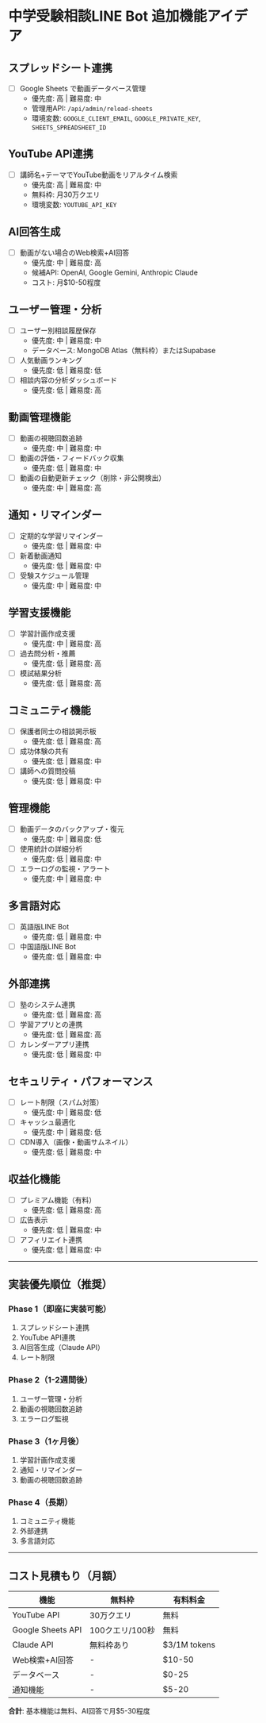 # 中学受験相談LINE Bot 追加機能アイデア

## スプレッドシート連携
- [ ] Google Sheets で動画データベース管理
  - 優先度: 高 | 難易度: 中
  - 管理用API: `/api/admin/reload-sheets`
  - 環境変数: `GOOGLE_CLIENT_EMAIL`, `GOOGLE_PRIVATE_KEY`, `SHEETS_SPREADSHEET_ID`

## YouTube API連携
- [ ] 講師名+テーマでYouTube動画をリアルタイム検索
  - 優先度: 高 | 難易度: 中
  - 無料枠: 月30万クエリ
  - 環境変数: `YOUTUBE_API_KEY`

## AI回答生成
- [ ] 動画がない場合のWeb検索+AI回答
  - 優先度: 中 | 難易度: 高
  - 候補API: OpenAI, Google Gemini, Anthropic Claude
  - コスト: 月$10-50程度

## ユーザー管理・分析
- [ ] ユーザー別相談履歴保存
  - 優先度: 中 | 難易度: 中
  - データベース: MongoDB Atlas（無料枠）またはSupabase
- [ ] 人気動画ランキング
  - 優先度: 低 | 難易度: 低
- [ ] 相談内容の分析ダッシュボード
  - 優先度: 低 | 難易度: 高

## 動画管理機能
- [ ] 動画の視聴回数追跡
  - 優先度: 中 | 難易度: 中
- [ ] 動画の評価・フィードバック収集
  - 優先度: 低 | 難易度: 中
- [ ] 動画の自動更新チェック（削除・非公開検出）
  - 優先度: 中 | 難易度: 高

## 通知・リマインダー
- [ ] 定期的な学習リマインダー
  - 優先度: 低 | 難易度: 中
- [ ] 新着動画通知
  - 優先度: 低 | 難易度: 中
- [ ] 受験スケジュール管理
  - 優先度: 中 | 難易度: 中

## 学習支援機能
- [ ] 学習計画作成支援
  - 優先度: 中 | 難易度: 高
- [ ] 過去問分析・推薦
  - 優先度: 低 | 難易度: 高
- [ ] 模試結果分析
  - 優先度: 低 | 難易度: 高

## コミュニティ機能
- [ ] 保護者同士の相談掲示板
  - 優先度: 低 | 難易度: 高
- [ ] 成功体験の共有
  - 優先度: 低 | 難易度: 中
- [ ] 講師への質問投稿
  - 優先度: 低 | 難易度: 中

## 管理機能
- [ ] 動画データのバックアップ・復元
  - 優先度: 中 | 難易度: 低
- [ ] 使用統計の詳細分析
  - 優先度: 低 | 難易度: 中
- [ ] エラーログの監視・アラート
  - 優先度: 中 | 難易度: 中

## 多言語対応
- [ ] 英語版LINE Bot
  - 優先度: 低 | 難易度: 中
- [ ] 中国語版LINE Bot
  - 優先度: 低 | 難易度: 中

## 外部連携
- [ ] 塾のシステム連携
  - 優先度: 低 | 難易度: 高
- [ ] 学習アプリとの連携
  - 優先度: 低 | 難易度: 高
- [ ] カレンダーアプリ連携
  - 優先度: 低 | 難易度: 中

## セキュリティ・パフォーマンス
- [ ] レート制限（スパム対策）
  - 優先度: 中 | 難易度: 低
- [ ] キャッシュ最適化
  - 優先度: 中 | 難易度: 低
- [ ] CDN導入（画像・動画サムネイル）
  - 優先度: 低 | 難易度: 中

## 収益化機能
- [ ] プレミアム機能（有料）
  - 優先度: 低 | 難易度: 高
- [ ] 広告表示
  - 優先度: 低 | 難易度: 中
- [ ] アフィリエイト連携
  - 優先度: 低 | 難易度: 中

---

## 実装優先順位（推奨）

### Phase 1（即座に実装可能）
1. スプレッドシート連携
2. YouTube API連携
3. AI回答生成（Claude API）
4. レート制限

### Phase 2（1-2週間後）
1. ユーザー管理・分析
2. 動画の視聴回数追跡
3. エラーログ監視

### Phase 3（1ヶ月後）
1. 学習計画作成支援
2. 通知・リマインダー
3. 動画の視聴回数追跡

### Phase 4（長期）
1. コミュニティ機能
2. 外部連携
3. 多言語対応

---

## コスト見積もり（月額）

| 機能 | 無料枠 | 有料料金 |
|------|--------|----------|
| YouTube API | 30万クエリ | 無料 |
| Google Sheets API | 100クエリ/100秒 | 無料 |
| Claude API | 無料枠あり | $3/1M tokens |
| Web検索+AI回答 | - | $10-50 |
| データベース | - | $0-25 |
| 通知機能 | - | $5-20 |

**合計**: 基本機能は無料、AI回答で月$5-30程度
